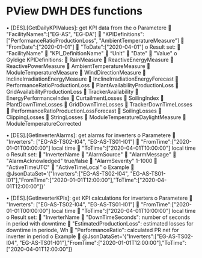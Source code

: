 # PView DWH DES functions

•	[DES].[GetDailyKPIValues]: get KPI data from the 
o	Parametere
	"FacilityNames":["EG-AS", "EG-DA"]
	"KPIDefinitions":["PerformanceRatioProductionLoss", "AmbientTemperatureMeasure"]
	"FromDate":["2020-01-01"]
	"ToDate":["2020-04-01"]
o	Result set:
	“FacilityName"
	"KPI_DefinitionName"
	“Unit”
	"Date"
	"Value"
o	Gyldige KPIDefinitions:
	RainMeasure
	ReactiveEnergyMeasure
	ReactivePowerMeasure
	AmbientTemperatureMeasure
	ModuleTemperatureMeasure
	WindDirectionMeasure
	InclineIrradiationEnergyMeasure
	InclineIrradiationEnergyForecast
	PerformanceRatioProductionLoss
	PlantAvailabilityProductionLoss
	GridAvailabilityProductionLoss
	TrackerAvailability
	EnergyPerformanceIndex
	CurtailmentLosses
	SoilingIndex
	PlantDownTimeLosses
	GridDownTimeLosses
	TrackerDownTimeLosses
	PerformanceRatioProductionLossForecast
	SoilingLosses
	ClippingLosses
	StringLosses
	ModuleTemperatureDaylightMeasure
	ModuleTemperatureCorrected
 
•	[DES].[GetInverterAlarms]: get alarms for inverters
o	Parametere
	"Inverters": ["EG-AS-TS02-I04", "EG-AS-TS01-I01"]
	"FromTime":["2020-01-01T00:00:00"]   local time
	"ToTime":["2020-04-01T10:00:00"]    local time
o	Result set:
	"InverterName
	"AlarmSource"
	"AlarmMessage"
	"AlarmAcknowledged" true/false
	"AlarmSeverity"   1-1000
	"ActiveTimeUTC"
	"ActiveTimeLocal"
o	Example
	@JsonDataSet='{"Inverters":["EG-AS-TS02-I04", "EG-AS-TS01-I01"],"FromTime":["2020-01-01T12:00:00"],"ToTime":["2020-04-01T12:00:00"]}'
 
•	[DES].[GetInverterKPIs]:  get KPI calculations for inverters 
o	Parametere
	"Inverters": ["EG-AS-TS02-I04", "EG-AS-TS01-I01"]
	"FromTime":["2020-01-01T00:00:00"]   local time
	"ToTime":["2020-04-01T10:00:00"]    local time
o	Result set:
	"InverterName
	"DownTimeSeconds": number of seconds in period with downtime
	"EstimatedProductionLoss": estimated losses for downtime in periode, Wh
	"PerformanceRatio": calculated PR net for inverter in period
o	Example
	@JsonDataSet='{"Inverters":["EG-AS-TS02-I04", "EG-AS-TS01-I01"],"FromTime":["2020-01-01T12:00:00"],"ToTime":["2020-04-01T12:00:00"]}


